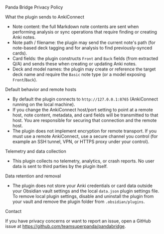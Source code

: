 Panda Bridge Privacy Policy

What the plugin sends to AnkiConnect

- Note content: the full Markdown note contents are sent when performing analysis or sync operations that require finding or creating Anki notes.
- Note path / filename: the plugin may send the current note's path (for note-based deck tagging and for analysis to find previously-synced cards).
- Card fields: the plugin constructs `Front` and `Back` fields (from extracted Q/A) and sends these when creating or updating Anki notes.
- Deck and model names: the plugin may create or reference the target deck name and require the `Basic` note type (or a model exposing `Front`/`Back`).

Default behavior and remote hosts

- By default the plugin connects to `http://127.0.0.1:8765` (AnkiConnect running on the local machine).
- If you change the AnkiConnect host/port setting to point at a remote host, note content, metadata, and card fields will be transmitted to that host. You are responsible for securing that connection and the remote host.
- The plugin does not implement encryption for remote transport. If you must use a remote AnkiConnect, use a secure channel you control (for example an SSH tunnel, VPN, or HTTPS proxy under your control).

Telemetry and data collection

- This plugin collects no telemetry, analytics, or crash reports. No user data is sent to third parties by the plugin itself.

Data retention and removal

- The plugin does not store your Anki credentials or card data outside your Obsidian vault settings and the local `data.json` plugin settings file. To remove local plugin settings, disable and uninstall the plugin from your vault and remove the plugin folder from `.obsidian/plugins`.

Contact

If you have privacy concerns or want to report an issue, open a GitHub issue at https://github.com/teamsuperpanda/pandabridge.

